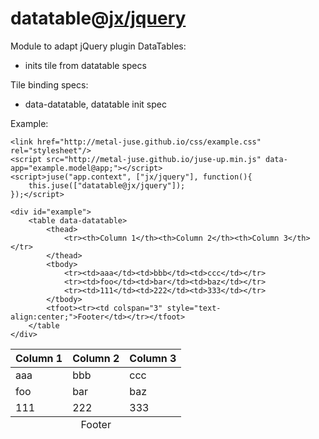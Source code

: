 # datatable@[jx/jquery](../../jx/jquery)

Module to adapt jQuery plugin DataTables:
* inits tile from datatable specs

Tile binding specs:
* data-datatable, datatable init spec

Example:

```
<link href="http://metal-juse.github.io/css/example.css" rel="stylesheet"/>
<script src="http://metal-juse.github.io/juse-up.min.js" data-app="example.model@app;"></script>
<script>juse("app.context", ["jx/jquery"], function(){
	this.juse(["datatable@jx/jquery"]);
});</script>

<div id="example">
	<table data-datatable>
		<thead>
			<tr><th>Column 1</th><th>Column 2</th><th>Column 3</th></tr>
		</thead>
		<tbody>
			<tr><td>aaa</td><td>bbb</td><td>ccc</td></tr>
			<tr><td>foo</td><td>bar</td><td>baz</td></tr>
			<tr><td>111</td><td>222</td><td>333</td></tr>
		</tbody>
		<tfoot><tr><td colspan="3" style="text-align:center;">Footer</td></tr></tfoot>
	</table
</div>
```

<link href="http://metal-juse.github.io/css/example.css" rel="stylesheet"/>
<script>juse("app.context", ["jx/jquery"], function(){
	this.juse(["datatable@jx/jquery"]);
});</script>

<div id="example">
	<table data-datatable>
		<thead>
			<tr><th>Column 1</th><th>Column 2</th><th>Column 3</th></tr>
		</thead>
		<tbody>
			<tr><td>aaa</td><td>bbb</td><td>ccc</td></tr>
			<tr><td>foo</td><td>bar</td><td>baz</td></tr>
			<tr><td>111</td><td>222</td><td>333</td></tr>
		</tbody>
		<tfoot><tr><td colspan="3" style="text-align:center;">Footer</td></tr></tfoot>
	</table
</div>
